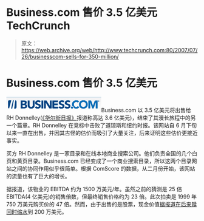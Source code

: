 # Business.com 售价 3.5 亿美元 TechCrunch

> 原文：<https://web.archive.org/web/http://www.techcrunch.com:80/2007/07/26/businesscom-sells-for-350-million/>

# Business.com 售价 3.5 亿美元

[![](img/95a9674316329138379f6fb8a3986cb9.png)](https://web.archive.org/web/20221207214353/http://www.business.com/)Business.com 以 3.5 亿美元将出售给 RH Donnelley([《华尔街日报》](https://web.archive.org/web/20221207214353/http://online.wsj.com/article/SB118541740110378568.html)报道称高达 3.6 亿美元)，结束了其漫长旅程中的另一个篇章。RH Donnelley 在竞标中击败了道琼斯和纽约时报。该网站自 6 月下旬以来一直在出售，并因其古怪的估价而吸引了大量关注，后来证明这些估价更接近事实。

买方 RH Donnelley 是一家目录和在线本地商业搜索公司。他们负责全国的几个白页和黄页目录。Business.com 已经变成了一个商业搜索目录，所以这两个目录网站之间的协同作用似乎很简单。根据 ComScore 的数据，从二月份开始，该网站的流量也有了巨大的增长。

据报道，该物业的 EBITDA 约为 1500 万美元/年。虽然之前的猜测是 25 倍 EBITDA(4 亿美元)的销售倍数，但最终销售价格约为 23 倍。此次拍卖是 1999 年 750 万美元购买价的 47 倍。然而，由于出售的是股票，现金价值[据报道在后来赎回时缩水](https://web.archive.org/web/20221207214353/http://forevergeek.com/news/debunking_the_businesscom_myth_it_wasnt_75_million.php)到 200 万美元。